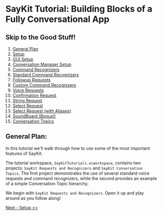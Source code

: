 # SayKit Tutorial: Building Blocks of a Fully Conversational App

## Skip to the Good Stuff!
1. [General Plan](#general-plan)
2. [Setup](./01-setup.md)
  1. [GUI Setup](./01-setup.md#gui-setup)
  2. [Conversation Manager Setup](./01-setup.md#conversation-manager-setup)
3. [Command Recognizers](./02-command-recognizers.md)
  1. [Standard Command Recognizers](./02-command-recognizers.md#standard-command-recognizers)
  2. [Followup Requests](./02-command-recognizers.md#followup-requests)
  3. [Custom Command Recognizers](./02-command-recognizers.md#custom-command-recognizers)
4. [Voice Requests](./03-voice-requests.md)
  1. [Confirmation Request](./03-voice-requests.md#confirmation-request)
  2. [String Request](./03-voice-requests.md#string-request)
  3. [Select Request](./03-voice-requests.md#select-request)
  4. [Select Request (with Aliases)](./03-voice-requests.md#select-request-with-aliases)
  5. [SoundBoard (Bonus!)](./03-voice-requests.md#soundboard-bonus)
5. [Conversation Topics](./04-conversation-topics.md)


## General Plan:
In this tutorial we'll walk through how to use some of the most important features of SayKit.

The tutorial workspace, `SayKitTutorials.xcworkspace`, contains two projects: `SayKit Requests and Recognizers` and `SayKit Conversation Topics`. The first project demonstrates the use of several standard voice requests and command recognizers, while the second provides an example of a simple Conversation Topic hierarchy. 

We begin with `SayKit Requests and Recognizers`. Open it up and play around as you follow along!

[Next - Setup >>](./01-setup.md)